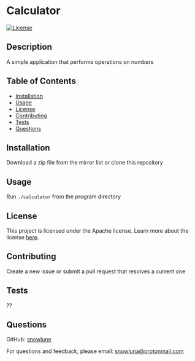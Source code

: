 # Calculator
[![License](https://img.shields.io/badge/License-Apache_2.0-blue.svg)](https://opensource.org/licenses/Apache-2.0)
## Description
A simple application that performs operations on numbers

## Table of Contents
- [Installation](#installation)
- [Usage](#usage)
- [License](#license)
- [Contributing](#contributing)
- [Tests](#tests)
- [Questions](#questions)
## Installation
Download a zip file from the mirror list or clone this repository

## Usage
Run `./calculator` from the program directory

## License
This project is licensed under the Apache license.
Learn more about the license [here](https://opensource.org/licenses/Apache-2.0).
## Contributing
Create a new issue or submit a pull request that resolves a current one

## Tests
??

## Questions
GitHub: [snowlune](https://github.com/snowlune)

For questions and feedback, please email: [snowluna@protonmail.com](mailto:snowluna@protonmail.com)

